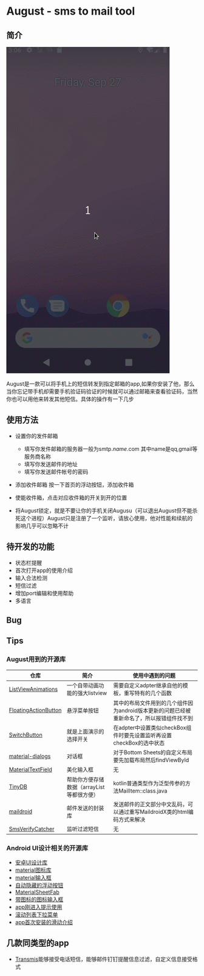 # August - sms to mail tool

## 简介

![使用示范](introduction.gif)

August是一款可以将手机上的短信转发到指定邮箱的app,如果你安装了他，那么当你忘记带手机却需要手机验证码验证的时候就可以通过邮箱来查看验证码，当然你也可以用他来转发其他短信。具体的操作有一下几步

## 使用方法

- 设置你的发件邮箱
  - 填写你发件邮箱的服务器一般为smtp.*name*.com 其中name是qq,gmail等服务商名称
  - 填写你发送邮件的地址
  - 填写你发送邮件帐号的密码

- 添加收件邮箱 按一下首页的浮动按钮，添加收件箱

- 使能收件箱，点击对应收件箱的开关到开的位置

- 将August锁定，就是不要让你的手机关闭Augusu（可以退出August但不能杀死这个进程）August只是注册了一个监听，请放心使用，他对性能和续航的影响几乎可以忽略不计

## 待开发的功能

- 状态栏提醒
- 首次打开app的使用介绍
- 输入合法检测
- 短信过滤
- 增加port编辑和使用帮助
- 多语言

## Bug

## Tips

### August用到的开源库

仓库|简介|使用中遇到的问题
--|--|--
[ListViewAnimations](https://github.com/nhaarman/ListViewAnimations)|一个自带动画功能的强大listview|需要自定义adpter继承自他的模板，重写特有的几个函数
[FloatingActionButton](https://github.com/makovkastar/FloatingActionButton)|悬浮菜单按钮|其中的布局文件用到的几个组件因为android版本更新的问题已经被重新命名了，所以报错组件找不到
[SwitchButton](https://github.com/kyleduo/SwitchButton)|就是上面演示的选择开关|在adpter中设置类似checkBox组件时要先设置监听再设置checkBox的选中状态
[material-dialogs](https://github.com/afollestad/material-dialogs)|对话框|对于Bottom Sheets的自定义布局要先加载布局然后findViewById
[MaterialTextField](https://github.com/florent37/MaterialTextField)|美化输入框|无
[TinyDB](https://github.com/kcochibili/TinyDB--Android-Shared-Preferences-Turbo)|帮助你方便存储数据（arrayList等都很方便）|kotlin普通类型作为泛型传参的方法MailItem::class.java
[maildroid](https://github.com/nedimf/maildroid)|邮件发送的封装库|发送邮件的正文部分中文乱码，可以通过重写MaildroidX类的html编码方式来解决
[SmsVerifyCatcher](https://github.com/stfalcon-studio/SmsVerifyCatcher)|监听过滤短信|无

### Android UI设计相关的开源库

- [安卓UI设计库](https://gamedun.github.io/-----https://github.com/wasabeef/awesome-android-ui)
- [material图标库](https://github.com/google/material-design-icons)
- [material输入框](https://github.com/rengwuxian/MaterialEditText)
- [自动隐藏的浮动按钮](https://github.com/makovkastar/FloatingActionButton)
- [MaterialSheetFab](https://github.com/gowong/material-sheet-fab)
- [带图标的图标输入框](https://github.com/florent37/MaterialTextField)
- [app刚进入提示使用](https://github.com/sjwall/MaterialTapTargetPrompt)
- [滚动列表下拉菜单](https://github.com/traex/ExpandableLayout)
- [app首次安装的滑动介绍](https://github.com/sacot41/SCViewPager)

## 几款同类型的app

- [Transmis](https://gamedun.github.io/-----https://github.com/dss886/Transmis)能够接受电话短信，能够邮件钉钉提醒信息过滤，自定义信息接受格式
